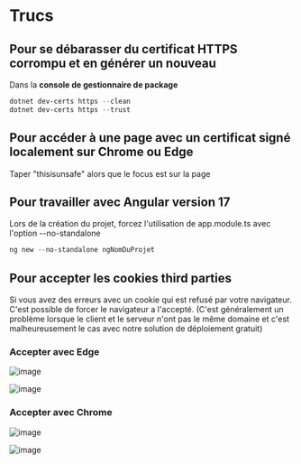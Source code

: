 # Trucs


## Pour se débarasser du certificat HTTPS corrompu et en générer un nouveau
Dans la **console de gestionnaire de package**

```powershell
dotnet dev-certs https --clean
dotnet dev-certs https --trust
```

## Pour accéder à une page avec un certificat signé localement sur Chrome ou Edge
Taper "thisisunsafe" alors que le focus est sur la page

## Pour travailler avec Angular version 17
Lors de la création du projet, forcez l'utilisation de app.module.ts avec l'option --no-standalone

```powershell
ng new --no-standalone ngNomDuProjet
```

## Pour accepter les cookies third parties
Si vous avez des erreurs avec un cookie qui est refusé par votre navigateur. C'est possible de forcer le navigateur a l'accepté.
(C'est généralement un problème lorsque le client et le serveur n'ont pas le même domaine et c'est malheureusement le cas avec notre solution de déploiement gratuit)

### Accepter avec Edge

![image](/img/infos/trucs/ChromeCookieBloque1.png)

![image](/img/infos/trucs/ChromeCookieBloque2.png)

### Accepter avec Chrome

![image](/img/infos/trucs/EdgeCookieBloque1.png)

![image](/img/infos/trucs/EdgeCookieBloque3.png)


